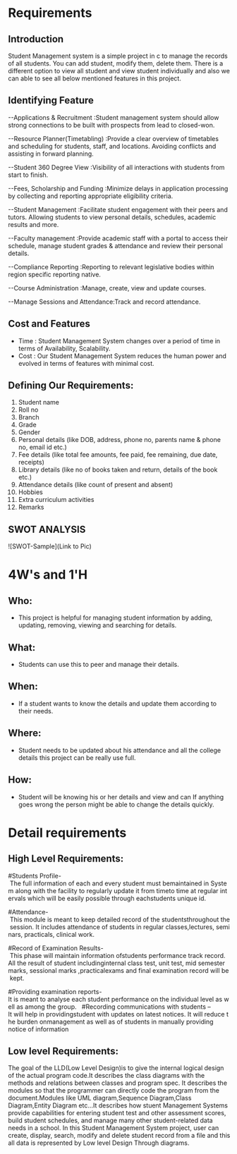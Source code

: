 # Requirements
## Introduction
 Student Management system is a simple project in c to manage the records of all students. You can add student, modify them, delete them. There is a different option to view all student and view student individually and also we can able to see all below mentioned features in this project.
 
## Identifying Feature
  --Applications & Recruitment    :Student management system should allow strong connections to be built with prospects from lead to closed-won.
  
  --Resource Planner(Timetabling) :Provide a clear overview of timetables and scheduling for students, staff, and locations. Avoiding conflicts and assisting in forward planning.
  
  --Student 360 Degree View       :Visibility of all interactions with students from start to finish.
  
  --Fees, Scholarship and Funding :Minimize delays in application processing by collecting and reporting appropriate eligibility criteria.
  
  --Student Management            :Facilitate student engagement with their peers and tutors. Allowing students to view personal details, schedules, academic results and more.
  
  --Faculty management            :Provide academic staff with a portal to access their schedule, manage student grades & attendance and review their personal details.
  
  --Compliance Reporting          :Reporting to relevant legislative bodies within region specific reporting native.
  
  --Course Administration         :Manage, create, view and update courses.
  
  --Manage Sessions and Attendance:Track and record attendance.
  
## Cost and Features
  - Time : Student Management System changes over a period of time in terms of Availability, Scalability.
  - Cost : Our Student Management System reduces the human power and evolved in terms of features with minimal cost.
## Defining Our Requirements:
   1.	Student name
   2.	Roll no
   3.	Branch
   4.	Grade
   5.	Gender
   6.	Personal details (like DOB, address, phone no, parents name & phone no, email id etc.)
   7.	Fee details (like total fee amounts, fee paid, fee remaining, due date, receipts)
   8.	Library details (like no of books taken and return, details of the book etc.)
   9.	Attendance details (like count of present and absent)
  10.	Hobbies
  11.	Extra curriculum activities
  12.	Remarks

## SWOT ANALYSIS
![SWOT-Sample](Link to Pic)

# 4W&#39;s and 1&#39;H

## Who:

* This project is helpful for managing student information by adding, updating, removing, viewing and searching for details.

## What:

* Students can use this to peer and manage their details.

## When:

* If a student wants to know the details and update them according to their needs.

## Where:

*  Student needs to be updated about his attendance and all the college details this project can be really use full.

## How:

* Student will be knowing his or her details and view and can If anything goes wrong the person might be able to change the details quickly.

# Detail requirements
## High Level Requirements:

#Students Profile- The full information of each and every student must bemaintained in System along with the facility to regularly update it from timeto time at regular intervals which will be easily possible through eachstudents unique id.

#Attendance-
 This module is meant to keep detailed record of the studentsthroughout the session. It includes attendance of students in regular classes,lectures, seminars, practicals, clinical work.

#Record of Examination Results- This phase will maintain information ofstudents performance track record. All the result of student includinginternal class test, unit test, mid semester marks, sessional marks ,practicalexams and final examination record will be kept.

#Providing examination reports-
It is meant to analyse each student performance on the individual level as well as among the group.
 
#Recording communications with students – 
It will help in providingstudent with updates on latest notices. It will reduce the burden onmanagement as well as of students in manually providing notice of information 



##  Low level Requirements:
The goal of the LLD(Low Level Design)is to give the internal logical design of the actual program code.It describes the class diagrams with the methods and relations between classes and program spec. It describes the modules so that the programmer can directly code the program from the document.Modules like UML diagram,Sequence Diagram,Class Diagram,Entity Diagram etc...It describes how stuent Management Systems provide capabilities for entering student test and other assessment scores, build student schedules, and manage many other student-related data needs in a school. In this Student Management System project, user can create, display, search, modify and delete student record from a file and this all data is represented by Low level Design Through diagrams.

